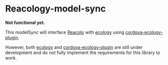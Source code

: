 # Reacology-model-sync

**Not functional yet.**

This modelSync will interface [Reacolo](../reacolo) with [ecology](https://github.com/SMU-SIS/ecology) using [cordova-ecology-plugin](https://github.com/SMU-SIS/cordova-ecology-plugin).

However, both [ecology](https://github.com/SMU-SIS/ecology) and [cordova-ecology-plugin](https://github.com/SMU-SIS/cordova-ecology-plugin) are still under development and do not fully implement the requirements for this library to work.
